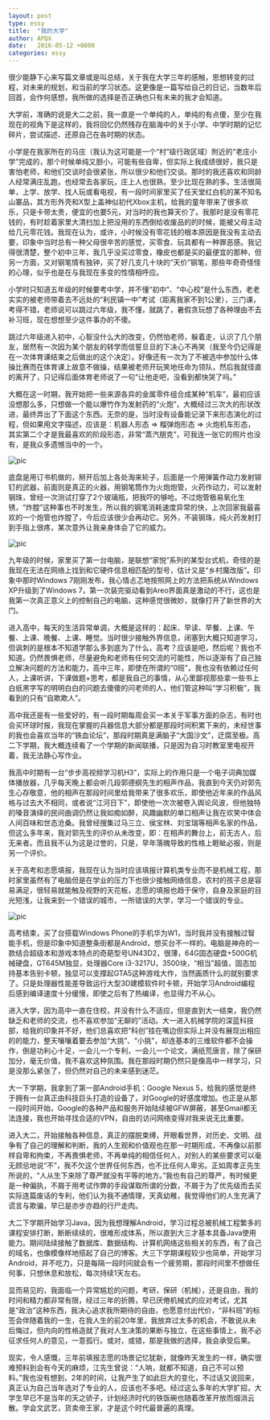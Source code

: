 ```yaml
---
layout: post
type: essy
title:  "我的大学"
author: APQX
date:   2016-05-12 +0800
categories: essy
---
```


很少能静下心来写篇文章或是叫总结，关于我在大学三年的感触，思想转变的过程，对未来的规划，和当前的学习状态。这更像是一篇写给自己的日记，当数年后回首，会作何感想，我所做的选择是否正确也只有未来的我才会知道。

大学前，准确的说是大二之前，我一直是一个单纯的人，单纯的有点傻，至少在我现在的视角下是这样的，我将回忆仍然残存在脑海中的关于小学、中学时期的记忆碎片，尝试描述、还原自己在各时期的状态。

小学是在我家所在的马庄（我认为这可能是一个“村”级行政区域）附近的“老庄小学”完成的，那个时候单纯又胆小，可能有些自卑，但实际上我成绩很好，我只是害怕老师，和他们交谈时会很紧张，所以很少和他们交谈。那时的我还喜欢和同龄人经常满庄乱跑，也经常去各家玩，庄上人也很熟，至少比现在熟的多。生活很简单，上学、放学、找人玩或看电视，有一段时间家里买了任天堂红白机的某不知名山寨品，其方形外壳和X型上盖神似初代Xbox主机，给我的童年带来了很多欢乐，只是卡带太贵，便宜的也要5元，对当时的我也算天价了。我那时是没有零花钱的，有时趁着家里大清扫加上把没用的东西倒给收废品的的时候，能被父母主动给几元零花钱。我现在认为，或许，小时候没有零花钱的根本原因是我没有主动去要，印象中当时总有一种父母很辛苦的感觉，买零食、玩具都有一种罪恶感。我记得很清楚，整个初中三年，我几乎没买过零食，橡皮也都是买的最便宜的那种，但另一方面，又对钢笔情有独钟，买了好几支几十块的“天价”钢笔，那些年奇奇怪怪的心理，似乎也是在与我现在多变的性情相呼应。

小学时只知道五年级的时候要考中学，并不懂“初中”、“中心校”是什么东西，老老实实的被老师带着去不远处的“利民镇一中”考试（距离我家不到1公里），三门课，考得不错，老师说可以跳过六年级，我不懂，就跳了，暑假贪玩想了各种理由不去补习班，现在想想至少这件事办的不傻。

跳过六年级进入初中，心智没什么大的改变，仍然怕老师，躲着走，认识了几个朋友，居然有一次因为某个朋友的转学而信誓旦旦的下决心不再笑（我至今仍记得是在一次体育课结束之后做出的这个决定）。好像还有一次为了不被选中参加什么体操比赛而在体育课上故意不做操，结果被老师开玩笑地任命为领队，然后我就径直的离开了，只记得后面体育老师说了一句“让他走吧，没看到都快哭了吗。”

大概在这一时期，我开始把一些来源各异的金属零件组合成某种“机车”，最初应该没想那么多，只想做一个能以爆竹作为发射药的“火炮”，大概经过三次大的形状改进，最终弄出了下面这个东西。无奈的是，当时没有设备能记录下来形态演化的过程，但如果用文字描述，应该是：机器人形态 => 榴弹炮形态 => 火炮机车形态，其实第二个才是我最喜欢的阶段形态，非常“蒸汽朋克”，可我连一张它的照片也没有，是我众多遗憾当中的一个。

<img class="materialboxed responsive-img" src="https://apqx.oss-cn-hangzhou.aliyuncs.com/blog/pic/che.jpg" alt="pic">

底盘是用订书机做的，掰开后加上各处淘来轮子，后面是一个用弹簧作动力发射铆钉的武器，前面则是真正的火器，用钢笔筒作为火炮炮管，火药作动力，可以发射钢珠，曾经一次测试打穿了2个玻璃瓶，把我吓的够呛。不过炮管极易氧化生锈，“炸膛”这种事也不时发生，所以我的钢笔消耗速度异常的快，上次回家我最喜欢的一个炮管也炸膛了，今后应该很少会再动它。另外，不装钢珠，纯火药发射打到手指上很疼，某次意外让我亲身体会了它的威力。

<img class="materialboxed responsive-img" src="https://apqx.oss-cn-hangzhou.aliyuncs.com/blog/pic/gun.jpg" alt="pic">

九年级的时候，家里买了第一台电脑，是联想“家悦”系列的某型台式机，奇怪的是我现在无法在网络上找到和它硬件信息相匹配的型号，估计又是“乡村魔改版”。印象中那时Windows 7刚刚发布，我心情忐忑地按照网上的方法把系统从Windows XP升级到了Windows 7，第一次装完驱动看到Areo界面真是激动的不行，这也是我第一次真正意义上的控制自己的电脑，这种感觉很微妙，就像打开了新世界的大门。

进入高中，每天的生活异常单调，大概是这样的：起床、早读、早餐、上课、午餐、上课、晚餐、上课、睡觉。当时很少接触外界信息，闭塞到大概只知道学习，但讽刺的是根本不知道学那么多到底为了什么，高考？应该是吧，然后呢？我也不知道。仍然畏惧老师，尽量避免和老师有任何交流的可能性，所以逐渐有了自己独立解决问题的方法和能力，高中三年，即使在所谓的“0班”，我也没有依赖过任何人，上课听讲，下课做题+思考，都是我自己的事情，从心里鄙视那些拿一些书上白纸黑字写的明明白白的问题去傻傻的问老师的人，他们管这种叫“学习积极”，我看到的只有“自欺欺人”。

高中我还是有一些爱好的，有一段时期每周会买一本关于军事方面的杂志，有时也会买环球时报，我现在掌握的兵器信息大部分都是那段时间积累下来的，未经世事的我也会喜欢当年的“铁血论坛”，那段时期真是满脑子“大国沙文”，迂腐至极。高二下学期，我大概连续看了一个学期的新闻联播，只是因为自习时教室里电视开着，我无法静心写作业。

我高中时期有一台“步步高视频学习机H3”，实际上的作用只是一个电子词典加媒体播放器，几乎每天晚上都会听几段郭德纲先生的相声作品，我直到今天仍对郭先生心存敬意，他的相声在那段时间里给我带来了很多欢乐，即使他近年来的作品风格与过去大不相同，或者说“江河日下”，即使他一次次被卷入舆论风波，但他独特的嗓音演绎的民间曲调仍然让我如痴如醉，风趣幽默的单口相声让我在欢笑中体会人间百味和世态沧桑。我曾经搜集过马三立、侯宝林、刘宝瑞等相声名家的作品，但这么多年来，我对郭先生的评价从未改变，即：在相声的舞台上，前无古人，后无来者。而且我不认为这是过誉的，只是，早年落魄导致的性格上睚眦必报，则是另一个评价。

关于高考和志愿填报，我现在认为当时应该填报计算机类专业而不是机械工程，那时家里虽然有了电脑但是在学业的压力下也很少接触网络信息，农村的孩子总是容易满足，很轻易就能触及视野的天花板，志愿的填报也趋于保守，自身及家庭的目光短浅，让我来到一个错误的城市，一所错误的大学，学习一个错误的专业。

<img class="materialboxed responsive-img" src="https://apqx.oss-cn-hangzhou.aliyuncs.com/blog/pic/huawei_w1.jpg" alt="pic">

高考结束，买了台搭载Windows Phone的手机华为W1，当时我并没有接触过智能手机，但是印象中知道整条街都是Android，想买台不一样的。电脑是神舟的一款结合超级本和游戏本特点的奇葩型号UN43D2，很薄，64G固态硬盘+500G机械硬盘，GT645M独显，处理器Core i3-3217U，3500块，“相当”超值，固态加持基本告别卡顿，独显可以支撑起GTA5这种游戏大作，当然画质什么的就别要求了。只是处理器性能差导致运行大型3D建模软件时卡顿，开始学习Android编程后感到编译速度十分缓慢，即使之后有了热编译，也显得力不从心。

进入大学，因为高中一直在住校，并没有什么不适应，但是直到大一结束，我仍然缺乏和老师的交流，也不喜欢参加“无聊的”活动。大一进入机械学院的深蓝科技部，给我的印象并不好，他们总喜欢把“科创”挂在嘴边但实际上并没有展现出相应的的能力，整天嚷嚷着要去参加“大挑”、“小挑”，却连基本的三维软件都不会操作，倒是功利心十足，一会儿一个专利，一会儿一个论文，满纸荒唐言，除了保研加分，毫无价值，我不喜欢这种氛围。我在那段时期仍然只是像高中一样学习，只是没那么紧张了，但仍然对自己的未来感到迷茫。

大一下学期，我拿到了第一部Android手机：Google Nexus 5，给我的感觉是终于拥有一台真正由科技巨头打造的设备了，对Google的好感度增加。也正是从那一段时间开始，Google的各种产品和服务开始陆续被GFW屏蔽，甚至Gmail都无法连接，我也开始寻找合适的VPN，自由的访问网络变得对我来说无比重要。

进入大二，开始接触各种信息，真正的摆脱束缚，开眼看世界，对历史、文明、战争有了自己的理解和判断，我的人生观和价值观也在那一时期形成，不再像以前那样自卑和拘束，不再畏惧老师，不再单纯的相信任何人，对别人的某些要求可以毫无顾忌地说“不”，我不欠这个世界任何东西，也不比任何人卑劣。正如周孝正先生所说的，“人从生下来除了尊严就没有平等的地方。”我也有自己的尊严，有时候更是一种偏执，不屑于用考试作弊的手段谋取所谓的分数，不屑于为了优先级而去买实际连篇废话的专利，他们认为我不通情理，天真幼稚，我觉得他们的人生充满了谎言与欺骗，早已是亦步亦趋的行尸走肉。

大二下学期开始学习Java，因为我想理解Android，学习过程总被机械工程繁多的课程安排打断，断断续续的，很难形成体系，所以直到大三才基本具备Java使用能力。期间陆续接触了数据库、数据结构、计算机网络这些相关的东西，有了自己的域名，也像模像样地搭起了自己的博客。大三下学期课程较少也简单，开始学习Android，并不吃力，只是每隔一段时间就会有一个疲劳期，那段时间里不想做任何事，只想休息和放松，每次持续1天左右。

显而易见的，我面临一个异常尴尬的问题，考研，保研（机械），还是自由，我的时间和精力都非常有限，经过三年的折腾，早已厌倦机械式的应对考试，尤其是“政治”这种东西，我决心追求我所期待的自由，也愿意付出代价，“非科班”的标签会伴随着我的一生，在我人生的前20年里，我放弃过太多的机会，不敢说从未后悔过，但内向的性格造就了我对人生决策的果断与独立，在这些事情上，我不必征求任何人的意见，一意孤行。或对，或错，那是我做的选择，我会承受后果。

现实，令人感慨，三年前填报志愿的场景记忆犹新，就像昨天发生的一样，确实很难预料到会有今天的麻烦，江先生曾说：“人呐，就都不知道，自己不可以预料。”我也没有想到，2年的时间，让我产生了如此巨大的变化，不过话又说回来，真正认为自己当年选对了专业的人，应该也不多吧。经过这么多年的大学扩招，大学生早已不是当年的天之骄子，计划经济时代的铁饭碗也随着改革开放而烟消云散。学会文武艺，货卖帝王家，才是这个时代最普遍的真理。